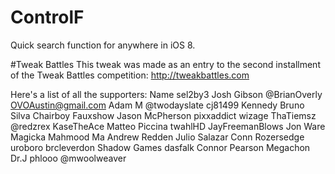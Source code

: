 # ControlF
Quick search function for anywhere in iOS 8.

#Tweak Battles
This tweak was made as an entry to the second installment of the Tweak Battles competition: http://tweakbattles.com

Here's a list of all the supporters:
Name
sel2by3
Josh Gibson
@BrianOverly
OVOAustin@gmail.com
Adam M
@twodayslate
cj81499
Kennedy
Bruno Silva
Chairboy
Fauxshow
Jason McPherson
pixxaddict
wizage
ThaTiemsz
@redzrex
KaseTheAce
Matteo Piccina
twahlHD
JayFreemanBlows
Jon Ware
Magicka
Mahmood Ma
Andrew Redden
Julio Salazar
Conn
Rozersedge
uroboro
brcleverdon
Shadow Games
dasfalk
Connor Pearson
Megachon
Dr.J
phlooo
@mwoolweaver
